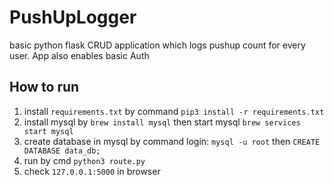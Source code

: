 # PushUpLogger
basic python flask CRUD application which logs pushup count for every user. App also enables basic Auth

## How to run
1. install `requirements.txt` by command `pip3 install -r requirements.txt `
2. install mysql by `brew install mysql` then start mysql `brew services start mysql`
3. create database in mysql by command login: `mysql -u root` then `CREATE DATABASE data_db;`
4. run by cmd `python3 route.py`
5. check `127.0.0.1:5000` in browser